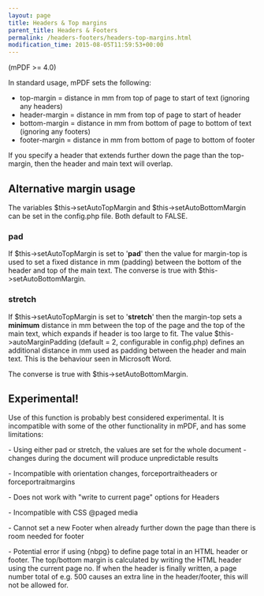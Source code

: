 ```yaml
---
layout: page
title: Headers & Top margins
parent_title: Headers & Footers
permalink: /headers-footers/headers-top-margins.html
modification_time: 2015-08-05T11:59:53+00:00
---
```




<p>(mPDF &gt;= 4.0)</p>
<p>In standard usage, mPDF sets the following:</p>
<ul>
<li>top-margin = distance in mm from top of page to start of text (ignoring any headers)</li>
<li>header-margin = distance in mm from top of page to start of header</li>
<li>bottom-margin = distance in mm from bottom of page to bottom of text (ignoring any footers)</li>
<li>footer-margin = distance in mm from bottom of page to bottom of footer</li>
</ul>
<p>If you specify a header that extends further down the page than the top-margin, then the header and main text will overlap.</p>
<h2>Alternative margin usage</h2>
<p>The variables <span class="parameter">$this-&gt;setAutoTopMargin</span> and <span class="parameter">$this-&gt;setAutoBottomMargin</span> can be set in the config.php file. Both default to <span class="smallblock">FALSE</span>.</p>
<h3>pad</h3>
<p>If <span class="parameter">$this-&gt;setAutoTopMargin</span> is set to '<b>pad</b>' then the value for margin-top is used to set a fixed distance in mm (padding) between the bottom of the header and top of the main text. The converse is true with <span class="parameter">$this-&gt;setAutoBottomMargin</span>.</p>
<h3>stretch</h3>
<p>If <span class="parameter">$this-&gt;setAutoTopMargin</span> is set to '<b>stretch</b>' then the margin-top sets a <b>minimum</b> distance in mm between the top of the page and the top of the main text, which expands if header is too large to fit. The value <span class="parameter">$this-&gt;autoMarginPadding</span> (default = 2, configurable in <span class="filename">config.php</span>) defines an additional distance in mm used as padding between the header and main text. This is the behaviour seen in Microsoft Word. 

The converse is true with <span class="parameter">$this-&gt;setAutoBottomMargin</span>.</p>
<h2>Experimental!</h2>
<p>Use of this function is probably best considered experimental. It is incompatible with some of the other functionality in mPDF, and has some limitations:</p>
<p>- Using either pad or stretch, the values are set for the whole document - changes during the document will produce unpredictable results</p>
<p>- Incompatible with orientation changes, <span class="parameter">forceportraitheaders</span> or <span class="parameter">forceportraitmargins</span></p>
<p>- Does not work with "write to current page" options for Headers</p>
<p>- Incompatible with CSS @paged media</p>
<p>- Cannot set a new Footer when already further down the page than there is room needed for footer</p>
<p>- Potential error if using {nbpg} to define page total in an HTML header or footer. The top/bottom margin is calculated by writing the HTML header using the current page no. If when the header is finally written, a page number total of e.g. 500 causes an extra line in the header/footer, this will not be allowed for.</p>

